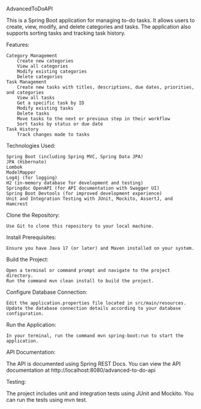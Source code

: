 AdvancedToDoAPI

This is a Spring Boot application for managing to-do tasks. It allows users to create, view, modify, and delete
categories and tasks. The application also supports sorting tasks and tracking task history.

Features:

    Category Management
        Create new categories
        View all categories
        Modify existing categories
        Delete categories
    Task Management
        Create new tasks with titles, descriptions, due dates, priorities, and categories
        View all tasks
        Get a specific task by ID
        Modify existing tasks
        Delete tasks
        Move tasks to the next or previous step in their workflow
        Sort tasks by status or due date
    Task History
        Track changes made to tasks

Technologies Used:

    Spring Boot (including Spring MVC, Spring Data JPA)
    JPA (Hibernate)
    Lombok
    ModelMapper
    Log4j (for logging)
    H2 (in-memory database for development and testing)
    Springdoc OpenAPI (for API documentation with Swagger UI)
    Spring Boot Devtools (for improved development experience)
    Unit and Integration Testing with JUnit, Mockito, AssertJ, and Hamcrest

Clone the Repository:

    Use Git to clone this repository to your local machine.

Install Prerequisites:

    Ensure you have Java 17 (or later) and Maven installed on your system.

Build the Project:

    Open a terminal or command prompt and navigate to the project directory.
    Run the command mvn clean install to build the project.

Configure Database Connection:

    Edit the application.properties file located in src/main/resources.
    Update the database connection details according to your database configuration.

Run the Application:

    In your terminal, run the command mvn spring-boot:run to start the application.

API Documentation:

The API is documented using Spring REST Docs. You can view the API documentation
at http://localhost:8080/advanced-to-do-api

Testing:

The project includes unit and integration tests using JUnit and Mockito. You can run the tests using mvn test.

